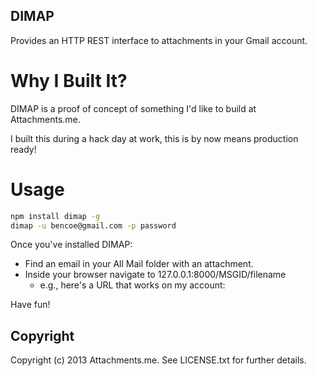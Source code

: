 DIMAP
-----

Provides an HTTP REST interface to attachments in your Gmail account.

Why I Built It?
===============

DIMAP is a proof of concept of something I'd like to build at Attachments.me.

I built this during a hack day at work, this is by now means production ready!

Usage
=====

```bash
npm install dimap -g
dimap -u bencoe@gmail.com -p password
```

Once you've installed DIMAP:

* Find an email in your All Mail folder with an attachment.
* Inside your browser navigate to 127.0.0.1:8000/MSGID/filename
  * e.g., here's a URL that works on my account:

Have fun!

Copyright
---------

Copyright (c) 2013 Attachments.me. See LICENSE.txt for further details.